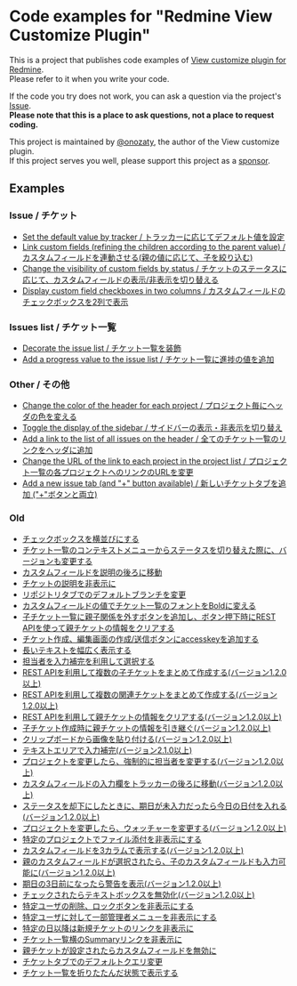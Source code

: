 # Code examples for "Redmine View Customize Plugin"

This is a project that publishes code examples of [View customize plugin for Redmine](https://github.com/onozaty/redmine-view-customize).  
Please refer to it when you write your code.

If the code you try does not work, you can ask a question via the project's [Issue](https://github.com/onozaty/redmine-view-customize-scripts/issues).  
**Please note that this is a place to ask questions, not a place to request coding.**

This project is maintained by [@onozaty](https://github.com/onozaty), the author of the View customize plugin.  
If this project serves you well, please support this project as a [sponsor](https://github.com/sponsors/onozaty).

## Examples 

### Issue / チケット

* [Set the default value by tracker / トラッカーに応じてデフォルト値を設定](./examples/0003.set_default_value_by_tracker/example.md)  
* [Link custom fields (refining the children according to the parent value) / カスタムフィールドを連動させる(親の値に応じて、子を絞り込む)](./examples/0007.link_custom_fields/example.md)  
* [Change the visibility of custom fields by status / チケットのステータスに応じて、カスタムフィールドの表示/非表示を切り替える](./examples/0008.change_custom_field_visibility_by_status/example.md)
* [Display custom field checkboxes in two columns / カスタムフィールドのチェックボックスを2列で表示](./examples/0011.custom_field_checkbox_two_columns/example.md)

### Issues list / チケット一覧

* [Decorate the issue list / チケット一覧を装飾](./examples/0002.decorate_issue_list/example.md)  
* [Add a progress value to the issue list / チケット一覧に進捗の値を追加](./examples/0010.add_progress_value_to_issue_list/example.md)  

### Other / その他

* [Change the color of the header for each project / プロジェクト毎にヘッダの色を変える](./examples/0001.change_header_color_by_project/example.md)  
* [Toggle the display of the sidebar / サイドバーの表示・非表示を切り替え](./examples/0004.toggle_sidebar/example.md)  
* [Add a link to the list of all issues on the header / 全てのチケット一覧のリンクをヘッダに追加](./examples/0005.add_issues_link_on_header/example.md)  
* [Change the URL of the link to each project in the project list / プロジェクト一覧の各プロジェクトへのリンクのURLを変更](./examples/0006.change_project_link_url/example.md)  
* [Add a new issue tab (and "+" button available) / 新しいチケットタブを追加 ("+"ボタンと両立)](./examples/0009.add_new_issue_tab/example.md)  

### Old

* [チェックボックスを横並びにする](./old-examples/row_checkbox.css)
* [チケット一覧のコンテキストメニューからステータスを切り替えた際に、バージョンも変更する](./old-examples/change_version_when_change_status_on_context_menu.js)
* [カスタムフィールドを説明の後ろに移動](./old-examples/move_custom_filed_after_description.js)
* [チケットの説明を非表示に](./old-examples/hide_issue_description.js)
* [リポジトリタブでのデフォルトブランチを変更](./old-examples/change_default_branch_on_repository_tab.js)
* [カスタムフィールドの値でチケット一覧のフォントをBoldに変える](./old-examples/change_font_weight_by_custom_field_on_issue_list.js)
* [子チケット一覧に親子関係を外すボタンを追加し、ボタン押下時にREST APIを使って親チケットの情報をクリアする](./old-examples/add_button_use_rest_api.js)
* [チケット作成、編集画面の作成/送信ボタンにaccesskeyを追加する](./old-examples/add_accesskey_on_issue_submit_button.js)
* [長いテキストを幅広く表示する](./old-examples/display_long_text_wide.js)
* [担当者を入力補完を利用して選択する](./old-examples/autocomplete_assigned_to.js)
* [REST APIを利用して複数の子チケットをまとめて作成する(バージョン1.2.0以上)](./old-examples/create_children_issues_using_rest_api.js)
* [REST APIを利用して複数の関連チケットをまとめて作成する(バージョン1.2.0以上)](./old-examples/create_relation_issues_using_rest_api.js)
* [REST APIを利用して親チケットの情報をクリアする(バージョン1.2.0以上)](./old-examples/delete_parentage_relationship_using_rest_api.js)
* [子チケット作成時に親チケットの情報を引き継ぐ(バージョン1.2.0以上)](./old-examples/take_over_information_when_adding_child_issue.js)
* [クリップボードから画像を貼り付ける(バージョン1.2.0以上)](./old-examples/copy_image_from_clipboard.js)
* [テキストエリアで入力補完(バージョン2.1.0以上)](./old-examples/input_suggestion_on_textarea.html)
* [プロジェクトを変更したら、強制的に担当者を変更する(バージョン1.2.0以上)](./old-examples/change_assignee_when_change_project.js)
* [カスタムフィールドの入力欄をトラッカーの後ろに移動(バージョン1.2.0以上)](./old-examples/move_custom_filed_input_after_tracker.js)
* [ステータスを却下にしたときに、期日が未入力だったら今日の日付を入れる(バージョン1.2.0以上)](./old-examples/set_today_to_due_date_when_resolved.js)
* [プロジェクトを変更したら、ウォッチャーを変更する(バージョン1.2.0以上)](./old-examples/change_watcher_when_change_project.js)
* [特定のプロジェクトでファイル添付を非表示にする](./old-examples/hide_attachments_form.css)
* [カスタムフィールドを3カラムで表示する(バージョン1.2.0以上)](./old-examples/change_3column_custom_fields.js)
* [親のカスタムフィールドが選択されたら、子のカスタムフィールドも入力可能に(バージョン1.2.0以上)](./old-examples/enable_when_custom_field_selected.js)
* [期日の3日前になったら警告を表示(バージョン1.2.0以上)](./old-examples/show_alert_on_due_date.js)
* [チェックされたらテキストボックスを無効化(バージョン1.2.0以上)](./old-examples/disable_text_depending_on_checked.js)
* [特定ユーザの削除、ロックボタンを非表示にする](./old-examples/hide_lock_button_and_delete_button.css)
* [特定ユーザに対して一部管理者メニューを非表示にする](./old-examples/hide_part_of_admin_menu.js)
* [特定の日以降は新規チケットのリンクを非表示に](./old-examples/hide_new_issue_link_after_date.js)
* [チケット一覧横のSummaryリンクを非表示に](./old-examples/hide_issue_summary_link.css)
* [親チケットが設定されたらカスタムフィールドを無効に](./old-examples/disable_if_parent_issue_is_set.js)
* [チケットタブでのデフォルトクエリ変更](./old-examples/change_issue_default_query.js)
* [チケット一覧を折りたたんだ状態で表示する](./old-examples/folded_issues.js)
